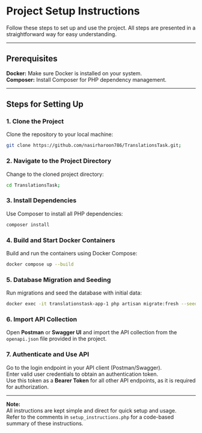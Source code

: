 # Project Setup Instructions

Follow these steps to set up and use the project. All steps are presented in a straightforward way for easy understanding.

---

## Prerequisites

<p>
<strong>Docker:</strong> Make sure Docker is installed on your system.<br>
<strong>Composer:</strong> Install Composer for PHP dependency management.
</p>

---

## Steps for Setting Up

### 1. Clone the Project

<p>
Clone the repository to your local machine:
</p>

```bash
git clone https://github.com/nasirharoon786/TranslationsTask.git;
```

### 2. Navigate to the Project Directory

<p>
Change to the cloned project directory:
</p>

```bash
cd TranslationsTask;
```

### 3. Install Dependencies

<p>
Use Composer to install all PHP dependencies:
</p>

```bash
composer install
```

### 4. Build and Start Docker Containers

<p>
Build and run the containers using Docker Compose:
</p>

```bash
docker compose up --build
```

### 5. Database Migration and Seeding

<p>
Run migrations and seed the database with initial data:
</p>

```bash
docker exec -it translationstask-app-1 php artisan migrate:fresh --seed
```

### 6. Import API Collection

<p>
Open <strong>Postman</strong> or <strong>Swagger UI</strong> and import the API collection from the <code>openapi.json</code> file provided in the project.
</p>

### 7. Authenticate and Use API

<p>
Go to the login endpoint in your API client (Postman/Swagger).<br>
Enter valid user credentials to obtain an authentication token.<br>
Use this token as a <strong>Bearer Token</strong> for all other API endpoints, as it is required for authorization.
</p>

---

<p>
<strong>Note:</strong><br>
All instructions are kept simple and direct for quick setup and usage.<br>
Refer to the comments in <code>setup_instructions.php</code> for a code-based summary of these instructions.
</p>